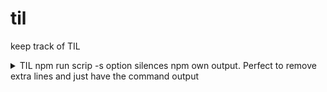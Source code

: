 # til
keep track of TIL

<details>
  <summary>TIL npm run scrip -s option silences npm own output. Perfect to remove extra lines and just have the command output</summary>
TIL npm run scrip -s option silences npm own output. Perfect to remove extra lines and just have the command output.

</details>
